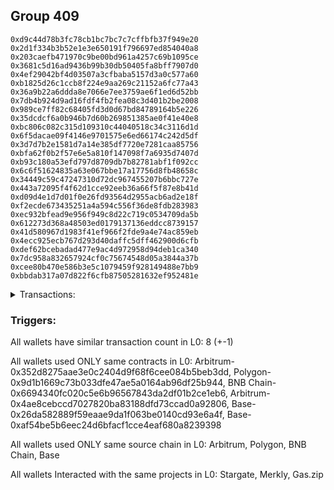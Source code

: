 ## Group 409

```0x378a9089ab35e3127bc60b1034508c0ae77d1f43
0xd9c44d78b3fc78cb1bc7bc7c7cffbfb37f949e20
0x2d1f334b3b52e1e3e650191f796697ed854040a8
0x203caefb471970c9be00bd961a4257c69b1095ce
0x3681c5d16ad9436b99b30db50405fa8bff7907d0
0x4ef29042bf4d03507a3cfbaba5157d3a0c577a60
0xb1825d26c1ccb8f224e9aa269c21152a6fc77a43
0x36a9b22a6ddda8e7066e7ee3759ae6f1ed6d52bb
0x7db4b924d9ad16fdf4fb2fea08c3d401b2be2008
0x989ce7ff82c68405fd3d0d67bd84789164b5e226
0x35dcdcf6a0b946b7d60b269851385ae0f41e40e8
0xbc806c082c315d109310c44040518c34c3116d1d
0x6f5dacae09f4146e9701575e6ed66174c242d5df
0x3d7d7b2e1581d7a14e385df7720e7281caa85756
0xbfa62f0b2f57e6e5a810f147098f7a6935d7407d
0xb93c180a53efd797d8709db7b82781abf1f092cc
0x6c6f51624835a63e067bbe17a17756d8fb48658c
0x34449c59c47247310d72dc967455207b6bbc727e
0x443a72095f4f62d1cce92eeb36a66f5f87e8b41d
0xd09d4e1d7d01f0e26fd93564d2955acb6ad2e18f
0xf2ecde673435251a4a594c556f36de8fdb283983
0xec932bfead9e956f949c8d22c719c0534709da5b
0x612273d368a48503ed0179137136eddcc8739157
0x41d580967d1983f41ef966f2fde9a4e74ac859eb
0x4ecc925ecb767d293d40daffc5dff462900d6cfb
0xdef62bcebadad477e9ac4d972958d94deb1ca340
0x7dc958a832657924cf0c75674548d05a3844a37b
0xcee80b470e586b3e5c1079459f928149488e7bb9
0xbbdab317a07d822f6cfb87505281632ef952481e
```
<details>
<summary>Transactions:</summary>

Hashes: 

Wallet: 0x378a9089ab35e3127bc60b1034508c0ae77d1f43

       Hash: 0xf620b7a42158956d79a3b794d8006e04f9e91b9e15c9f739e187479a7fba9b3d
         - source chain: Arbitrum
         - destination chain: Polygon
         - project: Stargate
         - contract: 0x352d8275aae3e0c2404d9f68f6cee084b5beb3dd
         - value USD: 30.427703316
       Hash: 0x621c625622b7455f84d4eaef284e7af1668a746a8c610100f4fb762bac5061fb
         - source chain: Polygon
         - destination chain: BNB Chain
         - project: Stargate
         - contract: 0x9d1b1669c73b033dfe47ae5a0164ab96df25b944
         - value USD: 28.204592634
       Hash: 0xcb0de0ae8dbbb44075c4b4798f60efd7ec6b13c40a37cff56dcccb61ecd5bc8d
         - source chain: BNB Chain
         - destination chain: Base
         - project: Stargate
         - contract: 0x6694340fc020c5e6b96567843da2df01b2ce1eb6
         - value USD: 24.85356105
       Hash: 0x37503d442ff6cbc85ebdeb71698dc2719e1f2ce3850ec13e9ba24f7467d65a37
         - source chain: Arbitrum
         - destination chain: Aptos
         - project: Merkly
         - contract: 0x4ae8cebccd7027820ba83188dfd73ccad0a92806
       Hash: 0x3ae986aa8927f7c930efd7fc02cccc83e17be8e544c292d4936971ff3eca8682
         - source chain: Base
         - destination chain: Scroll
         - project: Gas.zip
         - contract: 0x26da582889f59eaae9da1f063be0140cd93e6a4f
         - value USD: 0.0001072866685
       Hash: 0x1ecf7e546209440d764759d99c21850d79cf8849354fd63d44f98ff7d5b75641
         - source chain: Base
         - destination chain: Optimism
         - project: Stargate
         - contract: 0xaf54be5b6eec24d6bfacf1cce4eaf680a8239398
         - value USD: 451.425666117
       Hash: 0x9dd700b50d22af529bf71898941c7216c445ff339910cbb25d708f565b26c5cf
         - source chain: Base
         - destination chain: Kava
         - project: Gas.zip
         - contract: 0x26da582889f59eaae9da1f063be0140cd93e6a4f
         - value USD: 1.083384049e-08
       Hash: 0x5804df6d6827b58e00a2894a9c08c1592a027abba38625360b01aafae66d799e
         - source chain: Base
         - destination chain: Optimism
         - project: Stargate
         - contract: 0xaf54be5b6eec24d6bfacf1cce4eaf680a8239398
         - value USD: 55.140700124
Wallet: 0xd9c44d78b3fc78cb1bc7bc7c7cffbfb37f949e20

       Hash:0x4760de2db4a6f8350067d3af31cb1e4335e80a4ecf63e448ff138f6b032d64bd
         - source chain: Arbitrum
         - destination chain: Polygon
         - project: Stargate
         - contract: 0x352d8275aae3e0c2404d9f68f6cee084b5beb3dd
         - value USD: 30.258047378
       Hash:0xd97623c0737ccbb362dd9d3d7d35a795e6605e60c87f8fa007ddb249e2d20bcf
         - source chain: Polygon
         - destination chain: BNB Chain
         - project: Stargate
         - contract: 0x9d1b1669c73b033dfe47ae5a0164ab96df25b944
         - value USD: 28.105774625
       Hash:0x489957bc7ace67d27585b8c4c561f23f89e089957cfac9f60aace4212dceb85d
         - source chain: BNB Chain
         - destination chain: Base
         - project: Stargate
         - contract: 0x6694340fc020c5e6b96567843da2df01b2ce1eb6
         - value USD: 24.749300639
       Hash:0x598205fd02a65947d7b748733f2a764669f6ed583e5894bf8334a16b758c665d
         - source chain: Arbitrum
         - destination chain: Aptos
         - project: Merkly
         - contract: 0x4ae8cebccd7027820ba83188dfd73ccad0a92806
       Hash:0xd42373a48e538fe1019c80b3400c79ccb418b6a3dd46cc86785293ab01ba3418
         - source chain: Base
         - destination chain: Linea
         - project: Gas.zip
         - contract: 0x26da582889f59eaae9da1f063be0140cd93e6a4f
         - value USD: 8.172493379e-05
       Hash:0x6d13026a628b359a3f5dff43d3f795180579dac3e231b2278c65f073598f79c6
         - source chain: Base
         - destination chain: Optimism
         - project: Stargate
         - contract: 0xaf54be5b6eec24d6bfacf1cce4eaf680a8239398
         - value USD: 229.452297614
       Hash:0x474642816a087ef1097d52a8512897af6965525a8308f7b6eec6814c65083b74
         - source chain: Base
         - destination chain: Metis
         - project: Gas.zip
         - contract: 0x26da582889f59eaae9da1f063be0140cd93e6a4f
         - value USD: 8.880238144e-07
       Hash:0x56433e6ea200090ea82967429d5cf93ea968edf83017bce21533258912508046
         - source chain: Base
         - destination chain: Optimism
         - project: Stargate
         - contract: 0xaf54be5b6eec24d6bfacf1cce4eaf680a8239398
         - value USD: 54.908817774
Wallet: 0x2d1f334b3b52e1e3e650191f796697ed854040a8

       Hash:0x8c3683136b7fe151f149b73fee9d201c38c4481c7d75642ec187060eb5a06a3d
         - source chain: Arbitrum
         - destination chain: Polygon
         - project: Stargate
         - contract: 0x352d8275aae3e0c2404d9f68f6cee084b5beb3dd
         - value USD: 30.426091899
       Hash:0x3cba82271a26712c995bce7d03a11a4a5fcaeb7eed3b9ac5ca917d08ea93e53f
         - source chain: Polygon
         - destination chain: BNB Chain
         - project: Stargate
         - contract: 0x9d1b1669c73b033dfe47ae5a0164ab96df25b944
         - value USD: 28.246024706
       Hash:0xb80bb208c76b6a0ca02a6ac4b5f2f6ae27ee54e8b9d141a9a2da674e34a60a4b
         - source chain: BNB Chain
         - destination chain: Base
         - project: Stargate
         - contract: 0x6694340fc020c5e6b96567843da2df01b2ce1eb6
         - value USD: 24.972403468
       Hash:0x9d37c89cc86f8b83692923f6da3244e96a80723689c330ff1b3b4df44451607c
         - source chain: Arbitrum
         - destination chain: Aptos
         - project: Merkly
         - contract: 0x4ae8cebccd7027820ba83188dfd73ccad0a92806
       Hash:0x2eaf26b3578bde7d1709c7cd1739a498a3531af44c18e6826ecb1c1426380ae8
         - source chain: Base
         - destination chain: Zora
         - project: Gas.zip
         - contract: 0x26da582889f59eaae9da1f063be0140cd93e6a4f
         - value USD: 2.591278388e-05
       Hash:0xcec90d81d169edcf6bcfa7c022e4f7e73cc30e24869e89efcd2bb9f5ff79be38
         - source chain: Base
         - destination chain: Optimism
         - project: Stargate
         - contract: 0xaf54be5b6eec24d6bfacf1cce4eaf680a8239398
         - value USD: 222.787089975
       Hash:0x7c9579e0e8e3dde42586ba7fe5d2b56e0b7c74b39a7474bb04d912d20aec5139
         - source chain: Base
         - destination chain: Metis
         - project: Gas.zip
         - contract: 0x26da582889f59eaae9da1f063be0140cd93e6a4f
         - value USD: 1.523129454e-06
       Hash:0x9ded90b3b6193b6f25cc2ae04abec1bc0ef7ca7c4fb9343704bfbc309b977c2a
         - source chain: Base
         - destination chain: Optimism
         - project: Stargate
         - contract: 0xaf54be5b6eec24d6bfacf1cce4eaf680a8239398
         - value USD: 47.677576111
Wallet: 0x203caefb471970c9be00bd961a4257c69b1095ce

       Hash:0xf5bcd517ea54c7849c36102a3a752f60af335042923a74fb307b779bbe97608e
         - source chain: Arbitrum
         - destination chain: Polygon
         - project: Stargate
         - contract: 0x352d8275aae3e0c2404d9f68f6cee084b5beb3dd
         - value USD: 28.595516807
       Hash:0xad1388df90046b38af319be195a8640d883bc67f41fec6421612db588b5944e2
         - source chain: Polygon
         - destination chain: BNB Chain
         - project: Stargate
         - contract: 0x9d1b1669c73b033dfe47ae5a0164ab96df25b944
         - value USD: 26.401823716
       Hash:0x8f7867d4d1ec16f0e2baa5671929eafefb510afec1dd8cd88c7f5a64039705a8
         - source chain: BNB Chain
         - destination chain: Base
         - project: Stargate
         - contract: 0x6694340fc020c5e6b96567843da2df01b2ce1eb6
         - value USD: 23.170632369
       Hash:0x74701be8d71d92ffff9adb0c1f86fc488903d343b0b2f33dfb1fef924ec6c380
         - source chain: Arbitrum
         - destination chain: Aptos
         - project: Merkly
         - contract: 0x4ae8cebccd7027820ba83188dfd73ccad0a92806
       Hash:0x577ea337b4ed9a6f6dd09226112a73ef7e7ae0e6ed586239b0cec060b1032a66
         - source chain: Base
         - destination chain: Linea
         - project: Gas.zip
         - contract: 0x26da582889f59eaae9da1f063be0140cd93e6a4f
         - value USD: 0.0001312249953
       Hash:0x08648186aade70f267dc5c4a3117abef8fa2324cab505d23dcf760ae293c9ab6
         - source chain: Base
         - destination chain: Optimism
         - project: Stargate
         - contract: 0xaf54be5b6eec24d6bfacf1cce4eaf680a8239398
         - value USD: 223.18230384
       Hash:0xc21808e9bc1c754d6da10d250b9543427acae592b877c5303025e2c7ad0859e6
         - source chain: Base
         - destination chain: Zora
         - project: Gas.zip
         - contract: 0x26da582889f59eaae9da1f063be0140cd93e6a4f
         - value USD: 4.067169381e-05
       Hash:0xafeab1dc18eeaa6fedf45ab83a12c5a1eeed0ae916d5abc4cc1e4eb59bbc3b4d
         - source chain: Base
         - destination chain: Optimism
         - project: Stargate
         - contract: 0xaf54be5b6eec24d6bfacf1cce4eaf680a8239398
         - value USD: 50.753003795
Wallet: 0x3681c5d16ad9436b99b30db50405fa8bff7907d0

       Hash:0x8061718e4061ff48a591fbd313accc4f2871e1b945cbb84d343cfabba38bc320
         - source chain: Arbitrum
         - destination chain: Polygon
         - project: Stargate
         - contract: 0x352d8275aae3e0c2404d9f68f6cee084b5beb3dd
         - value USD: 29.071441064
       Hash:0x7ad026123678d1b0a3c6f259982911a7450d08a2bdeec3bec2d505e343db72b8
         - source chain: Polygon
         - destination chain: BNB Chain
         - project: Stargate
         - contract: 0x9d1b1669c73b033dfe47ae5a0164ab96df25b944
         - value USD: 26.849293684
       Hash:0xa0478e8dac630725160c4a9a9607cbdb93cad565903ecb82e1e6e3459b6b25b0
         - source chain: BNB Chain
         - destination chain: Base
         - project: Stargate
         - contract: 0x6694340fc020c5e6b96567843da2df01b2ce1eb6
         - value USD: 23.674911903
       Hash:0x19bf4cfe7b6009318b976251203142be6d47e02cfce7502b3371199f1d4a8d1d
         - source chain: Arbitrum
         - destination chain: Aptos
         - project: Merkly
         - contract: 0x4ae8cebccd7027820ba83188dfd73ccad0a92806
       Hash:0x47956acd13cb325b1f86eb0f7b9154fc9e43f13eda3428414f26fb4c73284efe
         - source chain: Base
         - destination chain: Linea
         - project: Gas.zip
         - contract: 0x26da582889f59eaae9da1f063be0140cd93e6a4f
         - value USD: 5.514771955e-05
       Hash:0xdbda01a7d68973b23d85dfec2ff78f5bd3d94b360fd0910adadbe785777c01a4
         - source chain: Base
         - destination chain: Optimism
         - project: Stargate
         - contract: 0xaf54be5b6eec24d6bfacf1cce4eaf680a8239398
         - value USD: 214.390902133
       Hash:0xb07302f3b66cf756df3852e2d6b38d1927782a17d5096a7b38b266caf6dd48f7
         - source chain: Base
         - destination chain: Base
         - project: Gas.zip
         - contract: 0x26da582889f59eaae9da1f063be0140cd93e6a4f
         - value USD: 0.0001151367803
       Hash:0xf8a0c8c116847407a081b2814d4c451e0bcf689bc1a86de595d605a33fcc5e34
         - source chain: Base
         - destination chain: Optimism
         - project: Stargate
         - contract: 0xaf54be5b6eec24d6bfacf1cce4eaf680a8239398
         - value USD: 55.235149573
Wallet: 0x4ef29042bf4d03507a3cfbaba5157d3a0c577a60

       Hash:0x0190c4bb102e79b09b8ab697bdec91681b205a1941d83c6d3ae733d7cf996d29
         - source chain: Arbitrum
         - destination chain: Polygon
         - project: Stargate
         - contract: 0x352d8275aae3e0c2404d9f68f6cee084b5beb3dd
         - value USD: 29.560090617
       Hash:0x1fbe674a4c1406291cdf5e5e6f20279b9655ed72eb4dc641dd5b5953fdd33d89
         - source chain: Polygon
         - destination chain: BNB Chain
         - project: Stargate
         - contract: 0x9d1b1669c73b033dfe47ae5a0164ab96df25b944
         - value USD: 27.336000568
       Hash:0x0e6b8ce4b5b1881f6d75df82a52c50303831d4fe5373ae5ff8834a4b2c91897c
         - source chain: BNB Chain
         - destination chain: Base
         - project: Stargate
         - contract: 0x6694340fc020c5e6b96567843da2df01b2ce1eb6
         - value USD: 24.141912407
       Hash:0xa8f1cb67bb2123205738be961d42f02bdd23207bfb3cd1fc28b3866ea92d366d
         - source chain: Arbitrum
         - destination chain: Aptos
         - project: Merkly
         - contract: 0x4ae8cebccd7027820ba83188dfd73ccad0a92806
       Hash:0x2cab2ca40af52457dfcc877a7ab6bd62cc03505872761d97e2b784b2b1b2817e
         - source chain: Base
         - destination chain: Zora
         - project: Gas.zip
         - contract: 0x26da582889f59eaae9da1f063be0140cd93e6a4f
         - value USD: 5.547993473e-05
       Hash:0x975b025f5144794e1d85da9a329d37bef90db6cf05ee5a0d36b458b48c3a4a2a
         - source chain: Base
         - destination chain: Optimism
         - project: Stargate
         - contract: 0xaf54be5b6eec24d6bfacf1cce4eaf680a8239398
         - value USD: 214.007783683
       Hash:0x5b921637aca44981f2eee7d9b7194ae1c8a2fa12345a67b0e3d14b6edb996991
         - source chain: Base
         - destination chain: Linea
         - project: Gas.zip
         - contract: 0x26da582889f59eaae9da1f063be0140cd93e6a4f
         - value USD: 0.000122314138
       Hash:0x52fcb51cab793d98d56b409bd158f36cf8a18a222492691a428d96d9ea49d001
         - source chain: Base
         - destination chain: Optimism
         - project: Stargate
         - contract: 0xaf54be5b6eec24d6bfacf1cce4eaf680a8239398
         - value USD: 50.91245245
Wallet: 0xb1825d26c1ccb8f224e9aa269c21152a6fc77a43

       Hash:0x53bb313c1e0953cee41f1b53c34e9e87be9dd6044184bb3c3dd6e6ada3e8f8ac
         - source chain: Arbitrum
         - destination chain: Polygon
         - project: Stargate
         - contract: 0x352d8275aae3e0c2404d9f68f6cee084b5beb3dd
         - value USD: 29.041518315
       Hash:0x37aafcf83e210200532725de938acbfdb0bf085e5c8d31cd5278f1c00dbcc7e6
         - source chain: Polygon
         - destination chain: BNB Chain
         - project: Stargate
         - contract: 0x9d1b1669c73b033dfe47ae5a0164ab96df25b944
         - value USD: 26.849593569
       Hash:0xe1c9bdb630b3e177a19a5d09d82bb6866241791e7890bb222795968777b5cd82
         - source chain: BNB Chain
         - destination chain: Base
         - project: Stargate
         - contract: 0x6694340fc020c5e6b96567843da2df01b2ce1eb6
         - value USD: 23.687563719
       Hash:0x01965847371412f02024fca0d379c2df6e15b29e2dc7913d19c0cd7bdb4acf47
         - source chain: Arbitrum
         - destination chain: Aptos
         - project: Merkly
         - contract: 0x4ae8cebccd7027820ba83188dfd73ccad0a92806
       Hash:0x8ea8d8c48e17678cbb36d8908028d3153fb3e27cfed03cb666d41b9d109251fa
         - source chain: Base
         - destination chain: Kava
         - project: Gas.zip
         - contract: 0x26da582889f59eaae9da1f063be0140cd93e6a4f
         - value USD: 3.926518203e-08
       Hash:0xed7b67f551fa98ec6d74585ef645e1a20d3b647391f9bbc3735174c108980bed
         - source chain: Base
         - destination chain: Optimism
         - project: Stargate
         - contract: 0xaf54be5b6eec24d6bfacf1cce4eaf680a8239398
         - value USD: 226.055789236
       Hash:0x0f636607ad82de4465061936f15ae23fd6ceb36d73bcf9d9ff00dc9907c50e5f
         - source chain: Base
         - destination chain: Linea
         - project: Gas.zip
         - contract: 0x26da582889f59eaae9da1f063be0140cd93e6a4f
         - value USD: 0.0001276971563
       Hash:0xabce905be6057b62811d7f5d9faca9b171889119b6c1b5ab1c4f755ed225040c
         - source chain: Base
         - destination chain: Optimism
         - project: Stargate
         - contract: 0xaf54be5b6eec24d6bfacf1cce4eaf680a8239398
         - value USD: 48.065215591
Wallet: 0x36a9b22a6ddda8e7066e7ee3759ae6f1ed6d52bb

       Hash:0xfb317d1453f721e5ab8414affffe8247b48f8673af6bc36257918d5b7fc2f717
         - source chain: Arbitrum
         - destination chain: Polygon
         - project: Stargate
         - contract: 0x352d8275aae3e0c2404d9f68f6cee084b5beb3dd
         - value USD: 28.259858877
       Hash:0x89bff467eea102a5d9141ac0660e10378a3cc408032323a1ccaf2609bb04f12a
         - source chain: Polygon
         - destination chain: BNB Chain
         - project: Stargate
         - contract: 0x9d1b1669c73b033dfe47ae5a0164ab96df25b944
         - value USD: 26.049955993
       Hash:0xdf3bbafa12719df0d027184af9c89c4d6076a28f1f128643c6feb8584976cf8b
         - source chain: BNB Chain
         - destination chain: Base
         - project: Stargate
         - contract: 0x6694340fc020c5e6b96567843da2df01b2ce1eb6
         - value USD: 22.940215021
       Hash:0x213cde9edbe5197a2c22d337bc2b0517a37366d7e1531abf2ca988f508eeeb9e
         - source chain: Arbitrum
         - destination chain: Aptos
         - project: Merkly
         - contract: 0x4ae8cebccd7027820ba83188dfd73ccad0a92806
       Hash:0xf3cdd1143eeabb10e2628a96eb6f53c8f55e0c1fce576735cc5220a088500310
         - source chain: Base
         - destination chain: Zora
         - project: Gas.zip
         - contract: 0x26da582889f59eaae9da1f063be0140cd93e6a4f
         - value USD: 4.710041378e-05
       Hash:0xe3f1561d4d8e562ec19dc58e1ecb92b2a9f568fc5fbe6e19c83067f14055a4e9
         - source chain: Base
         - destination chain: Optimism
         - project: Stargate
         - contract: 0xaf54be5b6eec24d6bfacf1cce4eaf680a8239398
         - value USD: 213.34658874
       Hash:0x653fcc06b2f1355186931e5962c52a4d7e2f831e42e6b7b8bfcff38a349c57cc
         - source chain: Base
         - destination chain: Linea
         - project: Gas.zip
         - contract: 0x26da582889f59eaae9da1f063be0140cd93e6a4f
         - value USD: 8.582923622e-05
       Hash:0xb8098dedcdb2d66943276395e2222bbe486f1b660a599268e3fa9c60e9218f52
         - source chain: Base
         - destination chain: Optimism
         - project: Stargate
         - contract: 0xaf54be5b6eec24d6bfacf1cce4eaf680a8239398
         - value USD: 50.351580378
Wallet: 0x7db4b924d9ad16fdf4fb2fea08c3d401b2be2008

       Hash:0x628ef68a28f6164c1138ea8a4f9eaa305b00cfce2c79f908221638217e89f899
         - source chain: Arbitrum
         - destination chain: Polygon
         - project: Stargate
         - contract: 0x352d8275aae3e0c2404d9f68f6cee084b5beb3dd
         - value USD: 31.156967184
       Hash:0x0a04bea3d3ab89a8966ec5111361f0ba9bfb0324d3bfc04ac1611ce8ff1e612e
         - source chain: Polygon
         - destination chain: BNB Chain
         - project: Stargate
         - contract: 0x9d1b1669c73b033dfe47ae5a0164ab96df25b944
         - value USD: 28.923242347
       Hash:0x63736f09f00eda5b4cc9fd69915af85047caafe46d1c0496f7795efa269d7edc
         - source chain: BNB Chain
         - destination chain: Base
         - project: Stargate
         - contract: 0x6694340fc020c5e6b96567843da2df01b2ce1eb6
         - value USD: 25.650238221
       Hash:0x50dd206d32ae159edfb97d30096ff4dd70ed9171f4838a1841875c55a831d415
         - source chain: Arbitrum
         - destination chain: Aptos
         - project: Merkly
         - contract: 0x4ae8cebccd7027820ba83188dfd73ccad0a92806
       Hash:0x2797d777698296ee0b05160857b2bccfce85cda8c52d35536697aacb76506b24
         - source chain: Base
         - destination chain: Arbitrum
         - project: Gas.zip
         - contract: 0x26da582889f59eaae9da1f063be0140cd93e6a4f
         - value USD: 5.671951236e-05
       Hash:0x30d12b61dc56ae2454ebe61e6b0779e5fe33b706fdcee1b876c6f5adee3e8042
         - source chain: Base
         - destination chain: Optimism
         - project: Stargate
         - contract: 0xaf54be5b6eec24d6bfacf1cce4eaf680a8239398
         - value USD: 219.040311583
       Hash:0xd02ee905c9206c230e4321777a4b9218fdd7d82fb98081ac0f8a6717b92a4210
         - source chain: Base
         - destination chain: Base
         - project: Gas.zip
         - contract: 0x26da582889f59eaae9da1f063be0140cd93e6a4f
         - value USD: 1.644811147e-05
       Hash:0xf16ac38bda1245cfb873f3249985d61827caecd0b26e82eee6882e02e4579493
         - source chain: Base
         - destination chain: Optimism
         - project: Stargate
         - contract: 0xaf54be5b6eec24d6bfacf1cce4eaf680a8239398
         - value USD: 45.190633715
Wallet: 0x989ce7ff82c68405fd3d0d67bd84789164b5e226

       Hash:0x406b7b21958399aba5217fc8403d04fdf7d5e914de46e29da9b8341561bc1f37
         - source chain: Arbitrum
         - destination chain: Polygon
         - project: Stargate
         - contract: 0x352d8275aae3e0c2404d9f68f6cee084b5beb3dd
         - value USD: 28.242717438
       Hash:0x053e235315d1d276bde97cf172b03ccbe92de49260235bae48131d96c5762d58
         - source chain: Polygon
         - destination chain: BNB Chain
         - project: Stargate
         - contract: 0x9d1b1669c73b033dfe47ae5a0164ab96df25b944
         - value USD: 25.972551751
       Hash:0x691fa205513a5073a01c2c380d00133ef943bea95644c825422cfb924e8107f7
         - source chain: BNB Chain
         - destination chain: Base
         - project: Stargate
         - contract: 0x6694340fc020c5e6b96567843da2df01b2ce1eb6
         - value USD: 22.896450985
       Hash:0xf6fae917c9e4444f9e14a96a86ed750c0afd5fa5f45d81a158167a64aa7eacac
         - source chain: Arbitrum
         - destination chain: Aptos
         - project: Merkly
         - contract: 0x4ae8cebccd7027820ba83188dfd73ccad0a92806
       Hash:0x3580975c209964de2ca1c89c05663194cb383c6b66f1b25bdde5aa5d30824d00
         - source chain: Base
         - destination chain: Arbitrum
         - project: Gas.zip
         - contract: 0x26da582889f59eaae9da1f063be0140cd93e6a4f
         - value USD: 8.823035257e-05
       Hash:0xbf7ed69c0b324d5ae4d8de4fa1dd9c37c8b9309b64dac408d9da22a0d105ef2e
         - source chain: Base
         - destination chain: Optimism
         - project: Stargate
         - contract: 0xaf54be5b6eec24d6bfacf1cce4eaf680a8239398
         - value USD: 228.789914822
       Hash:0x80b63ccdf7ba5b49522173710fd8993ed635cd5c4c9d989f30a668c68c72bd14
         - source chain: Base
         - destination chain: Kava
         - project: Gas.zip
         - contract: 0x26da582889f59eaae9da1f063be0140cd93e6a4f
         - value USD: 2.955266549e-08
       Hash:0xac1000bfed3cba85eff6c630162158de0a4107232fefdd09f804fdb1555d358a
         - source chain: Base
         - destination chain: Optimism
         - project: Stargate
         - contract: 0xaf54be5b6eec24d6bfacf1cce4eaf680a8239398
         - value USD: 47.391005285
Wallet: 0x35dcdcf6a0b946b7d60b269851385ae0f41e40e8

       Hash:0xb4976f5a75eb6d587adba6fd73730b83508dbd44ecfc18f8c81e824f4e1eb533
         - source chain: Arbitrum
         - destination chain: Polygon
         - project: Stargate
         - contract: 0x352d8275aae3e0c2404d9f68f6cee084b5beb3dd
         - value USD: 30.11163846
       Hash:0x264253ec32f6fafd0c8d12aacd693fd299e99aaff1a1e465c9bf252349642cfc
         - source chain: Polygon
         - destination chain: BNB Chain
         - project: Stargate
         - contract: 0x9d1b1669c73b033dfe47ae5a0164ab96df25b944
         - value USD: 27.750412246
       Hash:0x7e88a8c9c5582d62f885bc4f7285b659286fb585e87a46747e2c568bce8114f1
         - source chain: BNB Chain
         - destination chain: Base
         - project: Stargate
         - contract: 0x6694340fc020c5e6b96567843da2df01b2ce1eb6
         - value USD: 24.530132241
       Hash:0xd484b649d454f5016c0d0e14e88bac8408eda002b975a6aa893cc82e73bc333e
         - source chain: Arbitrum
         - destination chain: Aptos
         - project: Merkly
         - contract: 0x4ae8cebccd7027820ba83188dfd73ccad0a92806
       Hash:0x5c52ffc68bfa69a841b3c20f193f8f97f33ad72ede7e9f9e0e3d7c37852e3de3
         - source chain: Base
         - destination chain: Scroll
         - project: Gas.zip
         - contract: 0x26da582889f59eaae9da1f063be0140cd93e6a4f
         - value USD: 0.000114579829
       Hash:0xea4a5d6118304d0ea22dd69be597d11c07d8115a35e02e44ae1cb26cd1df1210
         - source chain: Base
         - destination chain: Optimism
         - project: Stargate
         - contract: 0xaf54be5b6eec24d6bfacf1cce4eaf680a8239398
         - value USD: 228.324993955
       Hash:0x625f9998120edf035aff87dd0fe6915c31d9e6ecea160fe4f36d7b4d23b19a64
         - source chain: Base
         - destination chain: Linea
         - project: Gas.zip
         - contract: 0x26da582889f59eaae9da1f063be0140cd93e6a4f
         - value USD: 0.0001115481014
       Hash:0xae82ecf42ae60ceff79c15078be25b6800590285f533cc556d57f5244d56ea0c
         - source chain: Base
         - destination chain: Optimism
         - project: Stargate
         - contract: 0xaf54be5b6eec24d6bfacf1cce4eaf680a8239398
         - value USD: 54.626642483
Wallet: 0xbc806c082c315d109310c44040518c34c3116d1d

       Hash:0xa585a4dd6073fccc357417f2391c2289f2fdeb8e8d79258fe21b152ee43a28ab
         - source chain: Arbitrum
         - destination chain: Polygon
         - project: Stargate
         - contract: 0x352d8275aae3e0c2404d9f68f6cee084b5beb3dd
         - value USD: 29.309944833
       Hash:0x9a5d2371402b5c815186623a995859b70fbd8f6c04e0d7c5bbf82c9f7d921a3a
         - source chain: Polygon
         - destination chain: BNB Chain
         - project: Stargate
         - contract: 0x9d1b1669c73b033dfe47ae5a0164ab96df25b944
         - value USD: 26.976799664
       Hash:0x224cdace4723e3952799258fac084edd774bd03ac231a3d3129714f4dba02405
         - source chain: BNB Chain
         - destination chain: Base
         - project: Stargate
         - contract: 0x6694340fc020c5e6b96567843da2df01b2ce1eb6
         - value USD: 23.750299476
       Hash:0x33aa33a23c61abe3a4a883d99d0b9083180e4744c59847c2e33b343bc07fe838
         - source chain: Arbitrum
         - destination chain: Aptos
         - project: Merkly
         - contract: 0x4ae8cebccd7027820ba83188dfd73ccad0a92806
       Hash:0x829f289e8d9e9064b609b636f74b7cffa81b3440a475f6b303d3d44663c34a8e
         - source chain: Base
         - destination chain: Metis
         - project: Gas.zip
         - contract: 0x26da582889f59eaae9da1f063be0140cd93e6a4f
         - value USD: 9.87491035e-07
       Hash:0x0898a95f413891eefe393384713071e41d61e35913e47bf7ac4cf1572b0e0f9c
         - source chain: Base
         - destination chain: Optimism
         - project: Stargate
         - contract: 0xaf54be5b6eec24d6bfacf1cce4eaf680a8239398
         - value USD: 228.717802123
       Hash:0x65f3463a620843e6c2d06d86b553bf893dc79b8875be1774a6a3fb9e47b31f51
         - source chain: Base
         - destination chain: Kava
         - project: Gas.zip
         - contract: 0x26da582889f59eaae9da1f063be0140cd93e6a4f
         - value USD: 1.089794606e-08
       Hash:0xec15a1f560efa9ee518c8e38f17552c2b346ac0d36c42c45ca64d10946421c2c
         - source chain: Base
         - destination chain: Optimism
         - project: Stargate
         - contract: 0xaf54be5b6eec24d6bfacf1cce4eaf680a8239398
         - value USD: 49.874876095
Wallet: 0x6f5dacae09f4146e9701575e6ed66174c242d5df

       Hash:0xe5cffa8f25c08e026c96dcfb7d1c4d64e628067e506c508976f56ab7c98ae8da
         - source chain: Arbitrum
         - destination chain: Polygon
         - project: Stargate
         - contract: 0x352d8275aae3e0c2404d9f68f6cee084b5beb3dd
         - value USD: 29.288442264
       Hash:0xdfafeb43e0f02b866cde11af368f60b41ef8057491060f22aa1c7403f7d25912
         - source chain: Polygon
         - destination chain: BNB Chain
         - project: Stargate
         - contract: 0x9d1b1669c73b033dfe47ae5a0164ab96df25b944
         - value USD: 26.944513077
       Hash:0x086605737b150bd8a94c1262013071ad94aaa65bd5e0eed2c2d27fc0c4585d97
         - source chain: BNB Chain
         - destination chain: Base
         - project: Stargate
         - contract: 0x6694340fc020c5e6b96567843da2df01b2ce1eb6
         - value USD: 23.69321421
       Hash:0x923417b8b6ead2a1ad38d372e01cc5049d483ae767f859cbb5bb3bedbe2b3990
         - source chain: Arbitrum
         - destination chain: Aptos
         - project: Merkly
         - contract: 0x4ae8cebccd7027820ba83188dfd73ccad0a92806
       Hash:0x27ff57d2ac7e8832287d00b8c5caac7bd4c79d22e322508473108ad7342532ac
         - source chain: Base
         - destination chain: Metis
         - project: Gas.zip
         - contract: 0x26da582889f59eaae9da1f063be0140cd93e6a4f
         - value USD: 3.328525816e-06
       Hash:0x569a482443397ed73e659dfc42e8cc5235106c8a42240404e997392a39bd3730
         - source chain: Base
         - destination chain: Optimism
         - project: Stargate
         - contract: 0xaf54be5b6eec24d6bfacf1cce4eaf680a8239398
         - value USD: 217.386835903
       Hash:0x4229d64eefa86c8411b5033235f8d51dddf7d1499d552cacf8447fdb2fd6794a
         - source chain: Base
         - destination chain: Base
         - project: Gas.zip
         - contract: 0x26da582889f59eaae9da1f063be0140cd93e6a4f
         - value USD: 5.143773042e-05
       Hash:0xdd5d29b537270d89ab6c1d4f6d6a57a83ddc67fd5243d2670c5221596c310755
         - source chain: Base
         - destination chain: Optimism
         - project: Stargate
         - contract: 0xaf54be5b6eec24d6bfacf1cce4eaf680a8239398
         - value USD: 54.670579367
Wallet: 0x3d7d7b2e1581d7a14e385df7720e7281caa85756

       Hash:0x0886dbb79b90d7ef8596c9c339b21f424e4e288478cabd520d703d26b4a23a35
         - source chain: Arbitrum
         - destination chain: Polygon
         - project: Stargate
         - contract: 0x352d8275aae3e0c2404d9f68f6cee084b5beb3dd
         - value USD: 31.384674157
       Hash:0xeb6b97c0c7d27881ba7865194c547810fc0fde2ef4c7edce49e394ce6125fa55
         - source chain: Polygon
         - destination chain: BNB Chain
         - project: Stargate
         - contract: 0x9d1b1669c73b033dfe47ae5a0164ab96df25b944
         - value USD: 29.062698732
       Hash:0x67196498e7436214f67ebe369267ef123ac36e000654c0422eb0c8e43d4218bc
         - source chain: BNB Chain
         - destination chain: Base
         - project: Stargate
         - contract: 0x6694340fc020c5e6b96567843da2df01b2ce1eb6
         - value USD: 25.741912856
       Hash:0x19e482e43873104b1e165c7e0ddb6776ca3018092ab14c67bf940900d2777395
         - source chain: Arbitrum
         - destination chain: Aptos
         - project: Merkly
         - contract: 0x4ae8cebccd7027820ba83188dfd73ccad0a92806
       Hash:0x1160c6a0367d122eabc6d07cc040d3f1e4067f616ad0dc331575bfec6854cde9
         - source chain: Base
         - destination chain: Scroll
         - project: Gas.zip
         - contract: 0x26da582889f59eaae9da1f063be0140cd93e6a4f
         - value USD: 2.524077392e-05
       Hash:0xd88c383b9c5634874c6a81ffc744a507a8b2d28247442ac791d5487d22a22d11
         - source chain: Base
         - destination chain: Optimism
         - project: Stargate
         - contract: 0xaf54be5b6eec24d6bfacf1cce4eaf680a8239398
         - value USD: 220.910894799
       Hash:0x81132abb09f61b5167d82e76a5091dd6324eef6b33109e060ff7a198fafeb668
         - source chain: Base
         - destination chain: Kava
         - project: Gas.zip
         - contract: 0x26da582889f59eaae9da1f063be0140cd93e6a4f
         - value USD: 2.987319331e-08
       Hash:0x8826acd6db11f32c3a3223e9035fb2aebababf23075daeb648326553d2dbdbfd
         - source chain: Base
         - destination chain: Optimism
         - project: Stargate
         - contract: 0xaf54be5b6eec24d6bfacf1cce4eaf680a8239398
         - value USD: 52.631477568
Wallet: 0xbfa62f0b2f57e6e5a810f147098f7a6935d7407d

       Hash:0xd5a032d7e6b89c4caff81bea3acc87d5584a8369e7d339a1f936cf6f9743d27c
         - source chain: Arbitrum
         - destination chain: Polygon
         - project: Stargate
         - contract: 0x352d8275aae3e0c2404d9f68f6cee084b5beb3dd
         - value USD: 28.758077908
       Hash:0x7c8a51af46ca102b849ef2e9a939600798c959b9c146bf82525e3ac301c9f52d
         - source chain: Polygon
         - destination chain: BNB Chain
         - project: Stargate
         - contract: 0x9d1b1669c73b033dfe47ae5a0164ab96df25b944
         - value USD: 26.520653032
       Hash:0xff659ee2789898ada48b977222fa25be45e686db22b2de6b03dcb9d5933a5471
         - source chain: BNB Chain
         - destination chain: Base
         - project: Stargate
         - contract: 0x6694340fc020c5e6b96567843da2df01b2ce1eb6
         - value USD: 23.4180202
       Hash:0x35a2f0311769686f59db7a84be4b4f5ef3e8fdde0efb2fa2a39ed6f7ce3320d3
         - source chain: Arbitrum
         - destination chain: Aptos
         - project: Merkly
         - contract: 0x4ae8cebccd7027820ba83188dfd73ccad0a92806
       Hash:0x25e06fa0730957fe926cbe3d3e53029ca7bc8816ff1b04dc541b65ca911d2b1a
         - source chain: Base
         - destination chain: Arbitrum
         - project: Gas.zip
         - contract: 0x26da582889f59eaae9da1f063be0140cd93e6a4f
         - value USD: 9.26602095e-05
       Hash:0xc5c87cdabd3002965bda98db08a5cd0de1a2214b38892f94b6f2cb41c34b071a
         - source chain: Base
         - destination chain: Optimism
         - project: Stargate
         - contract: 0xaf54be5b6eec24d6bfacf1cce4eaf680a8239398
         - value USD: 217.114297153
       Hash:0x6ebb56ee77e1c662837c6fbaa80d17e366f019e1bfcad9de9aa0f8b13c6d6ce1
         - source chain: Base
         - destination chain: Kava
         - project: Gas.zip
         - contract: 0x26da582889f59eaae9da1f063be0140cd93e6a4f
         - value USD: 4.615600683e-09
       Hash:0x28acbebd7de9566ae419a96dc6f8fe233c8505aab964952fe0b9f1bb83055570
         - source chain: Base
         - destination chain: Optimism
         - project: Stargate
         - contract: 0xaf54be5b6eec24d6bfacf1cce4eaf680a8239398
         - value USD: 45.228299778
Wallet: 0xb93c180a53efd797d8709db7b82781abf1f092cc

       Hash:0x1b9b4316e25a0b97166ab665090fc5007ee323ceed27637b4f931f65770759e3
         - source chain: Arbitrum
         - destination chain: Polygon
         - project: Stargate
         - contract: 0x352d8275aae3e0c2404d9f68f6cee084b5beb3dd
         - value USD: 31.117305913
       Hash:0x9bc4b457c4df5ce1ab14046b9a56b72836c01fbc208f1c4aec909ee4e87ffdd2
         - source chain: Polygon
         - destination chain: BNB Chain
         - project: Stargate
         - contract: 0x9d1b1669c73b033dfe47ae5a0164ab96df25b944
         - value USD: 28.838746831
       Hash:0x2afd2d208dae77db100d291ceb282d116be0d72238f3eb1d61a5f8adee50d25b
         - source chain: BNB Chain
         - destination chain: Base
         - project: Stargate
         - contract: 0x6694340fc020c5e6b96567843da2df01b2ce1eb6
         - value USD: 25.646102666
       Hash:0xf8dc9a9a8cb3cfc41d639506f41c803c40470e89cf2cfb8f065d0b624b2ae024
         - source chain: Arbitrum
         - destination chain: Aptos
         - project: Merkly
         - contract: 0x4ae8cebccd7027820ba83188dfd73ccad0a92806
       Hash:0x43c9000af04efba24dcda90443beff70fd7d56916fc267abe7ba36cf92468c6c
         - source chain: Base
         - destination chain: Zora
         - project: Gas.zip
         - contract: 0x26da582889f59eaae9da1f063be0140cd93e6a4f
         - value USD: 0.0001335104094
       Hash:0xc542a99ee4275ccdac2fbfada61b59e7c0b5237646793c1d869ee35febf20b15
         - source chain: Base
         - destination chain: Optimism
         - project: Stargate
         - contract: 0xaf54be5b6eec24d6bfacf1cce4eaf680a8239398
         - value USD: 224.945311759
       Hash:0x771a1c8dd7e602931f0660922656f5f6fe500abb04172f0e5c831ae4d740a1be
         - source chain: Base
         - destination chain: Kava
         - project: Gas.zip
         - contract: 0x26da582889f59eaae9da1f063be0140cd93e6a4f
         - value USD: 2.89757154e-08
       Hash:0x6472bfcc42352dd6f372fba474ed8a1b64a0dd4564fc4d07946899f66a339d70
         - source chain: Base
         - destination chain: Optimism
         - project: Stargate
         - contract: 0xaf54be5b6eec24d6bfacf1cce4eaf680a8239398
         - value USD: 48.802856824
Wallet: 0x6c6f51624835a63e067bbe17a17756d8fb48658c

       Hash:0x189eaa7c6668c9200d930b77bfc7e4ece44b3d323b714a3d36ae24393e225f24
         - source chain: Arbitrum
         - destination chain: Polygon
         - project: Stargate
         - contract: 0x352d8275aae3e0c2404d9f68f6cee084b5beb3dd
         - value USD: 30.942032519
       Hash:0xa34a503ea4e814070f96928526322a25ece5b997937e17d299488e7d6ba0370b
         - source chain: Polygon
         - destination chain: BNB Chain
         - project: Stargate
         - contract: 0x9d1b1669c73b033dfe47ae5a0164ab96df25b944
         - value USD: 28.633617694
       Hash:0x1eef9e2e32da30f220832aa93d76ced217b6350bc8aeb97a7b64465ff8d4ee65
         - source chain: BNB Chain
         - destination chain: Base
         - project: Stargate
         - contract: 0x6694340fc020c5e6b96567843da2df01b2ce1eb6
         - value USD: 25.411230567
       Hash:0xdb7499c722e07480534252621e284ec362aa590a34bd21e8bf3443e7b8d8dc0e
         - source chain: Arbitrum
         - destination chain: Aptos
         - project: Merkly
         - contract: 0x4ae8cebccd7027820ba83188dfd73ccad0a92806
       Hash:0x84be7f86a7257e5472a1d005da0e6d88542c36e4b2be19bf471727a36a8ecfd5
         - source chain: Base
         - destination chain: Base
         - project: Gas.zip
         - contract: 0x26da582889f59eaae9da1f063be0140cd93e6a4f
         - value USD: 9.897040298e-05
       Hash:0x1b6b65d6a8380d8c0bffb63da4e35d80d82d512e01aaa3f9c6c4caa78123357c
         - source chain: Base
         - destination chain: Optimism
         - project: Stargate
         - contract: 0xaf54be5b6eec24d6bfacf1cce4eaf680a8239398
         - value USD: 222.609491233
       Hash:0x5e287630bd59e4e33fcabad788e570b4cc5257becc755f41c532b3c047e6eedc
         - source chain: Base
         - destination chain: Scroll
         - project: Gas.zip
         - contract: 0x26da582889f59eaae9da1f063be0140cd93e6a4f
         - value USD: 2.541980864e-05
       Hash:0xccf4bf37996d7769084962e3d778a8d7ad47bc6be0576fdb10bfbba524eb0553
         - source chain: Base
         - destination chain: Optimism
         - project: Stargate
         - contract: 0xaf54be5b6eec24d6bfacf1cce4eaf680a8239398
         - value USD: 47.721400456
Wallet: 0x34449c59c47247310d72dc967455207b6bbc727e

       Hash:0xaa5f8c7766077bf06b2dc844db4ae7e8e3dd93a3d321dc34a3f7daa49b482435
         - source chain: Arbitrum
         - destination chain: Polygon
         - project: Stargate
         - contract: 0x352d8275aae3e0c2404d9f68f6cee084b5beb3dd
         - value USD: 30.16758895
       Hash:0xefba8b13e2c2e8ffd9b05647aea4e2df728dd4b761110ec82245ba0746c75fd7
         - source chain: Polygon
         - destination chain: BNB Chain
         - project: Stargate
         - contract: 0x9d1b1669c73b033dfe47ae5a0164ab96df25b944
         - value USD: 27.883789968
       Hash:0x9559af5264330c19bc94e249ab9d03566d080a3dd527ac3829ec7f2160591afd
         - source chain: BNB Chain
         - destination chain: Base
         - project: Stargate
         - contract: 0x6694340fc020c5e6b96567843da2df01b2ce1eb6
         - value USD: 24.718651705
       Hash:0x284455ce9f0b3c9725dfd646981d5bd71e6f3181053f7011baa4b9795be4a582
         - source chain: Arbitrum
         - destination chain: Aptos
         - project: Merkly
         - contract: 0x4ae8cebccd7027820ba83188dfd73ccad0a92806
       Hash:0x74996ac897b9ff49c14e174723e0a6fa52b233c301aeaeea95f61a361b0cd00b
         - source chain: Base
         - destination chain: Scroll
         - project: Gas.zip
         - contract: 0x26da582889f59eaae9da1f063be0140cd93e6a4f
         - value USD: 7.819676303e-05
       Hash:0x6c2827072b2c4312164af5c21a2170b0e7dc1631bcd27b61a56cb6489014e479
         - source chain: Base
         - destination chain: Optimism
         - project: Stargate
         - contract: 0xaf54be5b6eec24d6bfacf1cce4eaf680a8239398
         - value USD: 224.868802344
       Hash:0x7d464b9bf78b3842c73d20c9576310208e626ddc8ca81ab6f4a762066d9b3268
         - source chain: Base
         - destination chain: Base
         - project: Gas.zip
         - contract: 0x26da582889f59eaae9da1f063be0140cd93e6a4f
         - value USD: 5.263395671e-05
       Hash:0x6231c76ed0263c9911fd9331d988b320f9fb50e53973d4566f8bfedc98dd417d
         - source chain: Base
         - destination chain: Optimism
         - project: Stargate
         - contract: 0xaf54be5b6eec24d6bfacf1cce4eaf680a8239398
         - value USD: 47.544835371
Wallet: 0x443a72095f4f62d1cce92eeb36a66f5f87e8b41d

       Hash:0x1e4d6153c638cb8fc071ffe32b62763bb9a93cefecebf67e5c3756636aae8ee6
         - source chain: Arbitrum
         - destination chain: Polygon
         - project: Stargate
         - contract: 0x352d8275aae3e0c2404d9f68f6cee084b5beb3dd
         - value USD: 29.55882529
       Hash:0x98881ad4ad85d3e9c4299ae9117f5f52f575a3733873a0f80582060bf8a6b107
         - source chain: Polygon
         - destination chain: BNB Chain
         - project: Stargate
         - contract: 0x9d1b1669c73b033dfe47ae5a0164ab96df25b944
         - value USD: 27.30025531
       Hash:0x3f525c74a5a17978b1c32cbad904c638e30811de93e369a45ad27f309eac56bf
         - source chain: BNB Chain
         - destination chain: Base
         - project: Stargate
         - contract: 0x6694340fc020c5e6b96567843da2df01b2ce1eb6
         - value USD: 24.181662964
       Hash:0x451dee8ae1ae50aa8e76611fa3cb75c88bca7dcaf68e0a4f21d023c2310d1cc2
         - source chain: Arbitrum
         - destination chain: Aptos
         - project: Merkly
         - contract: 0x4ae8cebccd7027820ba83188dfd73ccad0a92806
       Hash:0xf05ed1b45bea21e538706df5945a8dea3ed28ad04f6d79de2c36b11381c232ca
         - source chain: Base
         - destination chain: Zora
         - project: Gas.zip
         - contract: 0x26da582889f59eaae9da1f063be0140cd93e6a4f
         - value USD: 0.0001324353689
       Hash:0x5fb858c2d886a735bfdb165f5452863b94504f92c11c95efdddba808cfbb6890
         - source chain: Base
         - destination chain: Optimism
         - project: Stargate
         - contract: 0xaf54be5b6eec24d6bfacf1cce4eaf680a8239398
         - value USD: 221.949880537
       Hash:0x0caa4a12ec3147b0f169162db136a260664fae9a6b745ff81e1a81ec0f369a7b
         - source chain: Base
         - destination chain: Linea
         - project: Gas.zip
         - contract: 0x26da582889f59eaae9da1f063be0140cd93e6a4f
         - value USD: 0.0001420518718
       Hash:0x4bdf18d245daaf535152236f6c564b30e6282fe9e3fd3a521e889749a144aa44
         - source chain: Base
         - destination chain: Optimism
         - project: Stargate
         - contract: 0xaf54be5b6eec24d6bfacf1cce4eaf680a8239398
         - value USD: 51.154083289
Wallet: 0xd09d4e1d7d01f0e26fd93564d2955acb6ad2e18f

       Hash:0x785ffeb3c3ea85a1c2b0202e55c4fb7bf60542ac30f8782ea60598cd5a8c7654
         - source chain: Arbitrum
         - destination chain: Polygon
         - project: Stargate
         - contract: 0x352d8275aae3e0c2404d9f68f6cee084b5beb3dd
         - value USD: 30.569872135
       Hash:0xc7dba132036565180eec87bb43f36c8af9f0ce29beb9aba72e7c377b9460877e
         - source chain: Polygon
         - destination chain: BNB Chain
         - project: Stargate
         - contract: 0x9d1b1669c73b033dfe47ae5a0164ab96df25b944
         - value USD: 28.366160519
       Hash:0xe0a79255744dbb5d517492e672902d64e786b5ebef468c8f986db87b79493c16
         - source chain: BNB Chain
         - destination chain: Base
         - project: Stargate
         - contract: 0x6694340fc020c5e6b96567843da2df01b2ce1eb6
         - value USD: 25.177007869
       Hash:0x2ae7f52a007a61f128cd6da1e0b26e03883c35ac7cf1d24c5b473cfa579a9b4d
         - source chain: Arbitrum
         - destination chain: Aptos
         - project: Merkly
         - contract: 0x4ae8cebccd7027820ba83188dfd73ccad0a92806
       Hash:0x28b79061554647f7df3d91b8cf845c341a6aadced877a2ff3f88bb9053c19f08
         - source chain: Base
         - destination chain: Zora
         - project: Gas.zip
         - contract: 0x26da582889f59eaae9da1f063be0140cd93e6a4f
         - value USD: 0.0001377594038
       Hash:0x5285835bb235b4ba7e4db19d5b17c3f5e056cef904c16f393a379b63a81c3039
         - source chain: Base
         - destination chain: Optimism
         - project: Stargate
         - contract: 0xaf54be5b6eec24d6bfacf1cce4eaf680a8239398
         - value USD: 213.826251081
       Hash:0x4bf2b34da63eb216ad4218118f57fc246eb9e415064685e8c1f02f1a6ed79b4a
         - source chain: Base
         - destination chain: Base
         - project: Gas.zip
         - contract: 0x26da582889f59eaae9da1f063be0140cd93e6a4f
         - value USD: 1.525188518e-05
       Hash:0x4e2b2abbf99459d121bdc4fec916afb20309e59bc28d32e3dd753f6f89fc7aab
         - source chain: Base
         - destination chain: Optimism
         - project: Stargate
         - contract: 0xaf54be5b6eec24d6bfacf1cce4eaf680a8239398
         - value USD: 51.914071641
Wallet: 0xf2ecde673435251a4a594c556f36de8fdb283983

       Hash:0x5668949191fbbd41089a7fb2536cd6407f1e9a3e084c7142e2be5856107c4c76
         - source chain: Arbitrum
         - destination chain: Polygon
         - project: Stargate
         - contract: 0x352d8275aae3e0c2404d9f68f6cee084b5beb3dd
         - value USD: 29.74655991
       Hash:0x1df809c1ffc90719e3d7d5cb5bfb9bc1846ddc337ceafe876bc82f64b2226288
         - source chain: Polygon
         - destination chain: BNB Chain
         - project: Stargate
         - contract: 0x9d1b1669c73b033dfe47ae5a0164ab96df25b944
         - value USD: 27.523500483
       Hash:0x01840e7115982b2fa8fe065f81001aa20c2505c469b8972fe048bba1724ba644
         - source chain: BNB Chain
         - destination chain: Base
         - project: Stargate
         - contract: 0x6694340fc020c5e6b96567843da2df01b2ce1eb6
         - value USD: 24.373880712
       Hash:0xba8eb260866312c439efe77e10d11cf7db2f10329fd712f3ec1b8876182203d1
         - source chain: Arbitrum
         - destination chain: Aptos
         - project: Merkly
         - contract: 0x4ae8cebccd7027820ba83188dfd73ccad0a92806
       Hash:0x5296c84d196df29137446d4e95d4d7fc6c7a4c6d89642a2c9f60703b53570767
         - source chain: Base
         - destination chain: Base
         - project: Gas.zip
         - contract: 0x26da582889f59eaae9da1f063be0140cd93e6a4f
         - value USD: 0.0001487402259
       Hash:0xdd467d72c3206cbc82b8945aea61f17b16bde53351302f61e2cffd999914a1b3
         - source chain: Base
         - destination chain: Optimism
         - project: Stargate
         - contract: 0xaf54be5b6eec24d6bfacf1cce4eaf680a8239398
         - value USD: 219.896901346
       Hash:0x02721c6b17bcf05bf6014de4286a182579fe644bb7d9a76c872c0a2f205094f2
         - source chain: Base
         - destination chain: Scroll
         - project: Gas.zip
         - contract: 0x26da582889f59eaae9da1f063be0140cd93e6a4f
         - value USD: 4.067169381e-05
       Hash:0x863645ebf15e7f06cf2c8ac05cf9cf9451cd33301a31bb52178d1bbf43bb5536
         - source chain: Base
         - destination chain: Optimism
         - project: Stargate
         - contract: 0xaf54be5b6eec24d6bfacf1cce4eaf680a8239398
         - value USD: 54.467211776
Wallet: 0xec932bfead9e956f949c8d22c719c0534709da5b

       Hash:0x69823e733c2ae81b60b1cba743f7006f2f8014b84324bbdd00fb67bbbd16f662
         - source chain: Arbitrum
         - destination chain: Polygon
         - project: Stargate
         - contract: 0x352d8275aae3e0c2404d9f68f6cee084b5beb3dd
         - value USD: 29.040831137
       Hash:0xe22b06de5db2db0da530d23c74390629e35063029711c700f378c92aa2c9a40f
         - source chain: Polygon
         - destination chain: BNB Chain
         - project: Stargate
         - contract: 0x9d1b1669c73b033dfe47ae5a0164ab96df25b944
         - value USD: 26.877356895
       Hash:0xb381a27b34bb6c3cf63cf6f1122232d63a3048629635759f723bdb0cf7a31bca
         - source chain: BNB Chain
         - destination chain: Base
         - project: Stargate
         - contract: 0x6694340fc020c5e6b96567843da2df01b2ce1eb6
         - value USD: 23.786369759
       Hash:0x7bc3f5ffe1c5b0be4957acdcfa4758ad21d003a893b3d22c5ddb1d0f955521d0
         - source chain: Arbitrum
         - destination chain: Aptos
         - project: Merkly
         - contract: 0x4ae8cebccd7027820ba83188dfd73ccad0a92806
       Hash:0xe4c5ea53fa9e6761dfac3d1751c3a9dc6eb056b62d6906e8a3fb3f11df0fb7ea
         - source chain: Base
         - destination chain: Base
         - project: Gas.zip
         - contract: 0x26da582889f59eaae9da1f063be0140cd93e6a4f
         - value USD: 9.05085938e-05
       Hash:0xb200d714f2825f4099c653f717a152f591d9333e046759dc5307b9a9c9ed1cc6
         - source chain: Base
         - destination chain: Optimism
         - project: Stargate
         - contract: 0xaf54be5b6eec24d6bfacf1cce4eaf680a8239398
         - value USD: 224.744006238
       Hash:0x6bee96d78696ad08f4c83a4244f57174bccd582a61e9320921068ddfb2c8cd02
         - source chain: Base
         - destination chain: Kava
         - project: Gas.zip
         - contract: 0x26da582889f59eaae9da1f063be0140cd93e6a4f
         - value USD: 1.641102465e-08
       Hash:0x0838165206df4c2b32dad5684f394f8537f8b339d32d548afd5e59e61c88b4fc
         - source chain: Base
         - destination chain: Optimism
         - project: Stargate
         - contract: 0xaf54be5b6eec24d6bfacf1cce4eaf680a8239398
         - value USD: 52.511666175
Wallet: 0x612273d368a48503ed0179137136eddcc8739157

       Hash:0x34c2fac91147b9d6c1aa9e00bb78846eb6f8dbbeed82c2b7f251c84a8fd67c7c
         - source chain: Arbitrum
         - destination chain: Polygon
         - project: Stargate
         - contract: 0x352d8275aae3e0c2404d9f68f6cee084b5beb3dd
         - value USD: 29.5125323
       Hash:0x2b93f4f6ac3590799c4fb7f3dcca381c3ccf593c173e888df976261d48bcd679
         - source chain: Polygon
         - destination chain: BNB Chain
         - project: Stargate
         - contract: 0x9d1b1669c73b033dfe47ae5a0164ab96df25b944
         - value USD: 27.315625401
       Hash:0xa9b95f329d291b3a0203d6bb8f77fad7256707034c94e949f971429a27de5a49
         - source chain: BNB Chain
         - destination chain: Base
         - project: Stargate
         - contract: 0x6694340fc020c5e6b96567843da2df01b2ce1eb6
         - value USD: 24.220263811
       Hash:0x1d853ab53fe66d2df7f471a624b86b6d4989820fb0a93b0d36e4aeb40ff742e0
         - source chain: Arbitrum
         - destination chain: Aptos
         - project: Merkly
         - contract: 0x4ae8cebccd7027820ba83188dfd73ccad0a92806
       Hash:0xe83e936c62cc9a77f185551be3165794568377527940212c8794de294b1d2e97
         - source chain: Base
         - destination chain: Metis
         - project: Gas.zip
         - contract: 0x26da582889f59eaae9da1f063be0140cd93e6a4f
         - value USD: 3.536416759e-06
       Hash:0xbfa1c9be6f14bcdbf4ab8ab4e5abe5605333416e279511bdcfa5fb400648c09e
         - source chain: Base
         - destination chain: Optimism
         - project: Stargate
         - contract: 0xaf54be5b6eec24d6bfacf1cce4eaf680a8239398
         - value USD: 214.96165777
       Hash:0x2414c14e722647f8fc87680736a3db1591027bcb2b4dad94548ac1f38c5c74c4
         - source chain: Base
         - destination chain: Arbitrum
         - project: Gas.zip
         - contract: 0x26da582889f59eaae9da1f063be0140cd93e6a4f
         - value USD: 8.553017965e-05
       Hash:0x166f7150531aeb9adb6b1258b026d75dcf30d3dbdfc9a2bafccd450b14ccf225
         - source chain: Base
         - destination chain: Optimism
         - project: Stargate
         - contract: 0xaf54be5b6eec24d6bfacf1cce4eaf680a8239398
         - value USD: 50.208591127
Wallet: 0x41d580967d1983f41ef966f2fde9a4e74ac859eb

       Hash:0x21f26710a21f9501a0c66aa90ab778b039695c4a423ea4448be8c620a9abf163
         - source chain: Arbitrum
         - destination chain: Polygon
         - project: Stargate
         - contract: 0x352d8275aae3e0c2404d9f68f6cee084b5beb3dd
         - value USD: 31.578879453
       Hash:0xe67b6bf117fc3dd794c4dc6357af091108740c59e7182eec4d4567541d37446b
         - source chain: Polygon
         - destination chain: BNB Chain
         - project: Stargate
         - contract: 0x9d1b1669c73b033dfe47ae5a0164ab96df25b944
         - value USD: 29.364328769
       Hash:0x2caae994d4fe783b9111d4ee9082ac3e66262bd268f6f18f073943801acf5f2a
         - source chain: BNB Chain
         - destination chain: Base
         - project: Stargate
         - contract: 0x6694340fc020c5e6b96567843da2df01b2ce1eb6
         - value USD: 26.086008432
       Hash:0xa13096d598ac3e6490d4833b6f14708e398f7a6ff5c7809737b1945c0f9c25ce
         - source chain: Arbitrum
         - destination chain: Aptos
         - project: Merkly
         - contract: 0x4ae8cebccd7027820ba83188dfd73ccad0a92806
       Hash:0x8c95428686b5f4baa2c796b538057f7f7ad4116e7527e01a23672f3c129f4da6
         - source chain: Base
         - destination chain: Arbitrum
         - project: Gas.zip
         - contract: 0x26da582889f59eaae9da1f063be0140cd93e6a4f
         - value USD: 2.96149443e-05
       Hash:0x30b46494a1c020331bde8e7ed306f091b3c5ec8c619c0f01052e5fa6968ba1d7
         - source chain: Base
         - destination chain: Optimism
         - project: Stargate
         - contract: 0xaf54be5b6eec24d6bfacf1cce4eaf680a8239398
         - value USD: 216.948235732
       Hash:0x196db74a01c1e08a05116ef7922ed4de28e70869661455d2776a2c02475c2c60
         - source chain: Base
         - destination chain: Metis
         - project: Gas.zip
         - contract: 0x26da582889f59eaae9da1f063be0140cd93e6a4f
         - value USD: 1.466925415e-06
       Hash:0xf4fa720c0d303716d352b8a5ca7d9d4a04c70f5fb3fef011292f740410c2993f
         - source chain: Base
         - destination chain: Optimism
         - project: Stargate
         - contract: 0xaf54be5b6eec24d6bfacf1cce4eaf680a8239398
         - value USD: 54.554504095
Wallet: 0x4ecc925ecb767d293d40daffc5dff462900d6cfb

       Hash:0xd6c59410cdf9c24926afb8dcb80748789d543fab0f9bcbc17baa80af821e681c
         - source chain: Arbitrum
         - destination chain: Polygon
         - project: Stargate
         - contract: 0x352d8275aae3e0c2404d9f68f6cee084b5beb3dd
         - value USD: 30.083564189
       Hash:0x5f9c55ffda1d4f104b94f1fd88a5ce30a9eb640103599ebfe8883351ab42759d
         - source chain: Polygon
         - destination chain: BNB Chain
         - project: Stargate
         - contract: 0x9d1b1669c73b033dfe47ae5a0164ab96df25b944
         - value USD: 27.862542137
       Hash:0xa9419890e4ec2a7701e8fb327c67176be60acec5b3dbbf658e14e4d52d403c2f
         - source chain: BNB Chain
         - destination chain: Base
         - project: Stargate
         - contract: 0x6694340fc020c5e6b96567843da2df01b2ce1eb6
         - value USD: 24.769147901
       Hash:0xdad0571f6deecd24e321052eed812ed30b8a362e01d8ec83bce2a9df9b117008
         - source chain: Arbitrum
         - destination chain: Aptos
         - project: Merkly
         - contract: 0x4ae8cebccd7027820ba83188dfd73ccad0a92806
       Hash:0x29622cdd6726ba820a4944f65a7ce7e3a3c205a640ee70e6ab4a46f3c2cc77fb
         - source chain: Base
         - destination chain: Linea
         - project: Gas.zip
         - contract: 0x26da582889f59eaae9da1f063be0140cd93e6a4f
         - value USD: 0.000145412704
       Hash:0xcd58df791c2db37136ea8da3d317e09806fcbe89044801b5fd9593e54fd668ef
         - source chain: Base
         - destination chain: Optimism
         - project: Stargate
         - contract: 0xaf54be5b6eec24d6bfacf1cce4eaf680a8239398
         - value USD: 213.226944411
       Hash:0xc63326290f8ee2a40b303f3afbf04a4954bad9ff669589c17d6dc6607de1d3aa
         - source chain: Base
         - destination chain: Kava
         - project: Gas.zip
         - contract: 0x26da582889f59eaae9da1f063be0140cd93e6a4f
         - value USD: 2.166768099e-08
       Hash:0x1c6de93cae77a1c339c25c3bf188e8bd62196de3ff2a8f76a48b2021b3190b7f
         - source chain: Base
         - destination chain: Optimism
         - project: Stargate
         - contract: 0xaf54be5b6eec24d6bfacf1cce4eaf680a8239398
         - value USD: 47.054250947
Wallet: 0xdef62bcebadad477e9ac4d972958d94deb1ca340

       Hash:0xf9bdad312f3bb7e1bef931b19b31ce8e80b3ddb214d606c4c6f68a20a34a12f4
         - source chain: Arbitrum
         - destination chain: Polygon
         - project: Stargate
         - contract: 0x352d8275aae3e0c2404d9f68f6cee084b5beb3dd
         - value USD: 31.639053037
       Hash:0xbff8fa7833d9854a5d66b91b3d51147706d5544a27a88e55e33c9f945d8c17b3
         - source chain: Polygon
         - destination chain: BNB Chain
         - project: Stargate
         - contract: 0x9d1b1669c73b033dfe47ae5a0164ab96df25b944
         - value USD: 29.385651572
       Hash:0xf08c97b499b4c4d1fbe74c65b25c90ef417e3826c05186c7f7ed634d045a42c4
         - source chain: BNB Chain
         - destination chain: Base
         - project: Stargate
         - contract: 0x6694340fc020c5e6b96567843da2df01b2ce1eb6
         - value USD: 26.197506313
       Hash:0x53635ebb4d0a79b963531649a7a8a3bebfbe91f6d22b03b2225af08fede60b49
         - source chain: Arbitrum
         - destination chain: Aptos
         - project: Merkly
         - contract: 0x4ae8cebccd7027820ba83188dfd73ccad0a92806
       Hash:0x4ca58c790ee6df78af5042e79a6907e03bc78e47a55f530c856c45066232725a
         - source chain: Base
         - destination chain: Metis
         - project: Gas.zip
         - contract: 0x26da582889f59eaae9da1f063be0140cd93e6a4f
         - value USD: 9.11434162e-07
       Hash:0x08a282be71615878254f6a469cf5a8031b9028c6363791e68d0cd4715b5537d0
         - source chain: Base
         - destination chain: Optimism
         - project: Stargate
         - contract: 0xaf54be5b6eec24d6bfacf1cce4eaf680a8239398
         - value USD: 215.075130194
       Hash:0xbda27fbb5e4cb6e8f84515e82f241775817c9e967128570004844ead2bf894f8
         - source chain: Base
         - destination chain: Linea
         - project: Gas.zip
         - contract: 0x26da582889f59eaae9da1f063be0140cd93e6a4f
         - value USD: 0.0001127443277
       Hash:0xfd184b998002cfb2fdea5a2af12203b7929cfec0ab61d20732c03f3413b07926
         - source chain: Base
         - destination chain: Optimism
         - project: Stargate
         - contract: 0xaf54be5b6eec24d6bfacf1cce4eaf680a8239398
         - value USD: 48.998161953
Wallet: 0x7dc958a832657924cf0c75674548d05a3844a37b

       Hash:0xa79b2337be467524529e2c32112256ee896bcfaaa955c7863f124d9cdcf1cf61
         - source chain: Arbitrum
         - destination chain: Polygon
         - project: Stargate
         - contract: 0x352d8275aae3e0c2404d9f68f6cee084b5beb3dd
         - value USD: 29.113668001
       Hash:0x1d0c2625ff9e4a92854b55345556a20d2bc19be7bb4f1f37a9e55f42ca71a9b0
         - source chain: Polygon
         - destination chain: BNB Chain
         - project: Stargate
         - contract: 0x9d1b1669c73b033dfe47ae5a0164ab96df25b944
         - value USD: 26.88161126
       Hash:0x4fc465b02004649c393a4da9b448961d0accb86b99bda1953e99d742bb14ba79
         - source chain: BNB Chain
         - destination chain: Base
         - project: Stargate
         - contract: 0x6694340fc020c5e6b96567843da2df01b2ce1eb6
         - value USD: 23.725755313
       Hash:0x5689b822383a558b5374a57474fb6173053d46ad3539803633bf9e39b711d9e9
         - source chain: Arbitrum
         - destination chain: Aptos
         - project: Merkly
         - contract: 0x4ae8cebccd7027820ba83188dfd73ccad0a92806
       Hash:0x7001d00e85d831b7adcf5e27cdd124167222b58b3376cfe1f22d7eee670f62af
         - source chain: Base
         - destination chain: Scroll
         - project: Gas.zip
         - contract: 0x26da582889f59eaae9da1f063be0140cd93e6a4f
         - value USD: 4.387862104e-05
       Hash:0x0802aff26c024b2fc84c036a155f948d1516e31f1184e9cacad24d9e4263cf72
         - source chain: Base
         - destination chain: Optimism
         - project: Stargate
         - contract: 0xaf54be5b6eec24d6bfacf1cce4eaf680a8239398
         - value USD: 216.656771561
       Hash:0x54da3689ebb1b922004db4a78f82f73ab3260d842570843b32d70b11f5d480b9
         - source chain: Base
         - destination chain: Metis
         - project: Gas.zip
         - contract: 0x26da582889f59eaae9da1f063be0140cd93e6a4f
         - value USD: 9.273666417e-07
       Hash:0x02a1af616b96d773c79533734bab2e2d87d945bc37b0ffd593afab36ee9b448b
         - source chain: Base
         - destination chain: Optimism
         - project: Stargate
         - contract: 0xaf54be5b6eec24d6bfacf1cce4eaf680a8239398
         - value USD: 48.635253435
Wallet: 0xcee80b470e586b3e5c1079459f928149488e7bb9

       Hash:0xe0d89ead27a76df4d67d90ae64cbfd10f3096d0200a1bff75eb1ac3a442ae455
         - source chain: Arbitrum
         - destination chain: Polygon
         - project: Stargate
         - contract: 0x352d8275aae3e0c2404d9f68f6cee084b5beb3dd
         - value USD: 30.21403998
       Hash:0x8dd7c5443a34dd382f6006028c9597e3893c98432fd6f58f6e7d299b6c68ff30
         - source chain: Polygon
         - destination chain: BNB Chain
         - project: Stargate
         - contract: 0x9d1b1669c73b033dfe47ae5a0164ab96df25b944
         - value USD: 27.935714006
       Hash:0x24564a1f56a58f20a3ca5a4a4fc90a9761cb6ddb3c91b183b3df84e2e019fb59
         - source chain: BNB Chain
         - destination chain: Base
         - project: Stargate
         - contract: 0x6694340fc020c5e6b96567843da2df01b2ce1eb6
         - value USD: 24.775446792
       Hash:0x42886249270bb6ce7a10de9c4541540e24cfd38b896f70bc5afa3dd8075d5ef9
         - source chain: Arbitrum
         - destination chain: Aptos
         - project: Merkly
         - contract: 0x4ae8cebccd7027820ba83188dfd73ccad0a92806
       Hash:0xb4b00fdc89d66b69182abfc9fa865c76c3125a27326774cf99de964d4203f6b5
         - source chain: Base
         - destination chain: Linea
         - project: Gas.zip
         - contract: 0x26da582889f59eaae9da1f063be0140cd93e6a4f
         - value USD: 0.0001329655183
       Hash:0x4ebed2fef6824fb01c9710cbba3e3da3983a2c909b955d44f7cbb39830ec3d12
         - source chain: Base
         - destination chain: Optimism
         - project: Stargate
         - contract: 0xaf54be5b6eec24d6bfacf1cce4eaf680a8239398
         - value USD: 211.961397762
       Hash:0xcb1552d0fae45f8ea6744a52bb7a52a81fc2e86ed836da9ae1aa979973dcb7ff
         - source chain: Base
         - destination chain: Linea
         - project: Gas.zip
         - contract: 0x26da582889f59eaae9da1f063be0140cd93e6a4f
         - value USD: 6.698867217e-05
       Hash:0xb6c4b60c4a4afd0f11f1a829682e594260f70d51f89635eb80e742d35cd3973e
         - source chain: Base
         - destination chain: Optimism
         - project: Stargate
         - contract: 0xaf54be5b6eec24d6bfacf1cce4eaf680a8239398
         - value USD: 52.985967118
Wallet: 0xbbdab317a07d822f6cfb87505281632ef952481e

       Hash:0xc8f69e1c1ad3ab6a023ff47d38c30cb01ac2bded757ab4bff95c805f1ecca961
         - source chain: Arbitrum
         - destination chain: Polygon
         - project: Stargate
         - contract: 0x352d8275aae3e0c2404d9f68f6cee084b5beb3dd
         - value USD: 29.745073525
       Hash:0x715e18cba5188e41a2629e514d403d95d7da787a852e5f3b393cb926c7f8b2f5
         - source chain: Polygon
         - destination chain: BNB Chain
         - project: Stargate
         - contract: 0x9d1b1669c73b033dfe47ae5a0164ab96df25b944
         - value USD: 27.559240743
       Hash:0x4b47a0363e53eb45c5db59d0c5e86b566b7cdbb121885efd86ee2331204903d9
         - source chain: BNB Chain
         - destination chain: Base
         - project: Stargate
         - contract: 0x6694340fc020c5e6b96567843da2df01b2ce1eb6
         - value USD: 24.479074699
       Hash:0xcfd60d7e67bfd722b108c6fe4f530f307c34d8cb24cc7603769105321928942b
         - source chain: Arbitrum
         - destination chain: Aptos
         - project: Merkly
         - contract: 0x4ae8cebccd7027820ba83188dfd73ccad0a92806
       Hash:0x4bf2c573a21839d4df4a563e57b83c09dbd8cec17c45513a6953a330b9eba005
         - source chain: Base
         - destination chain: Zora
         - project: Gas.zip
         - contract: 0x26da582889f59eaae9da1f063be0140cd93e6a4f
         - value USD: 0.0001571101987
       Hash:0xfd12212212bb6405438f90eb41ea4e48ddb4fb2cbc109623b625c33ccafca157
         - source chain: Base
         - destination chain: Optimism
         - project: Stargate
         - contract: 0xaf54be5b6eec24d6bfacf1cce4eaf680a8239398
         - value USD: 214.555774035
       Hash:0x7469af9c8e909908b3c7690a9dfed702bbe74c3e8d34406015152745b2c9894e
         - source chain: Base
         - destination chain: Base
         - project: Gas.zip
         - contract: 0x26da582889f59eaae9da1f063be0140cd93e6a4f
         - value USD: 3.199905322e-05
       Hash:0xdca621b14aa095d1cf7c4fb53b06fcde50bf1801b06c12cbb2404116f76e6177
         - source chain: Base
         - destination chain: Optimism
         - project: Stargate
         - contract: 0xaf54be5b6eec24d6bfacf1cce4eaf680a8239398
         - value USD: 51.607101144

</details>


### Triggers: 
All wallets have similar transaction count in L0: 8 (+-1)

All wallets used ONLY same contracts in L0: Arbitrum-0x352d8275aae3e0c2404d9f68f6cee084b5beb3dd, Polygon-0x9d1b1669c73b033dfe47ae5a0164ab96df25b944, BNB Chain-0x6694340fc020c5e6b96567843da2df01b2ce1eb6, Arbitrum-0x4ae8cebccd7027820ba83188dfd73ccad0a92806, Base-0x26da582889f59eaae9da1f063be0140cd93e6a4f, Base-0xaf54be5b6eec24d6bfacf1cce4eaf680a8239398

All wallets used ONLY same source chain in L0: Arbitrum, Polygon, BNB Chain, Base

All wallets Interacted with the same projects in L0: Stargate, Merkly, Gas.zip

